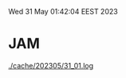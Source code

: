 Wed 31 May 01:42:04 EEST 2023
# JAM
<a href='./cache/202305/31_01.log'>./cache/202305/31_01.log</a>
